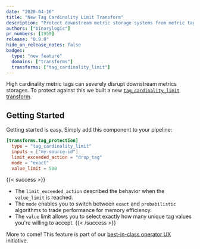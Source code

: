 ```yaml
---
date: "2020-04-16"
title: "New Tag Cardinality Limit Transform"
description: "Protect downstream metric storage systems from metric tag explosion"
authors: ["binarylogic"]
pr_numbers: [1959]
release: "0.9.0"
hide_on_release_notes: false
badges:
  type: "new feature"
  domains: ["transforms"]
  transforms: ["tag_cardinality_limit"]
---
```


High cardinality metric tags can severely disrupt downstream metrics storages. To
protect against this we built a new
[`tag_cardinality_limit` transform][docs.transforms.tag_cardinality_limit].

## Getting Started

Getting started is easy. Simply add this component to your pipeline:

```toml title="vector.toml"
[transforms.tag_protection]
  type = "tag_cardinality_limit"
  inputs = ["my-source-id"]
  limit_exceeded_action = "drop_tag"
  mode = "exact"
  value_limit = 500
```

{{< success >}}

- The `limit_exceeded_action` described the behavior when the `value_limit` is reached.
- The `mode` enables you to switch between `exact` and `probabilistic` algorithms to trade performance for memory efficiency.
- The `value` limit allows you to select exactly how many unique tag values you're willing to accept.
{{< /success >}}

More to come! This feature is part of our [best-in-class operator
UX][urls.milestone_39] initiative.

[docs.transforms.tag_cardinality_limit]: /docs/reference/configuration/transforms/tag_cardinality_limit/
[urls.milestone_39]: https://github.com/vectordotdev/vector/milestone/39
